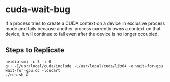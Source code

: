 # cuda-wait-bug

If a process tries to create a CUDA context on a device in exclusive process mode and fails because another process currently owns a context on that device, it will continue to fail even after the device is no longer occupied.

## Steps to Replicate

    nvidia-smi -c 3 -i 0
    g++ -I/usr/local/cuda/include -L/usr/local/cuda/lib64 -o wait-for-gpu wait-for-gpu.cc -lcudart
    ./run.sh &
